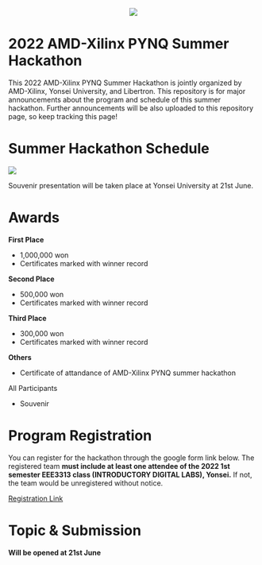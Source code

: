 <p align="center">
<img src ="https://user-images.githubusercontent.com/106140175/169968139-907a4f9f-9527-4024-ba87-64065eb328c1.JPG">
</p>
<p align = "center">

# 2022 AMD-Xilinx PYNQ Summer Hackathon
This 2022 AMD-Xilinx PYNQ Summer Hackathon is jointly organized by AMD-Xilinx, Yonsei University, and Libertron. This repository is for major announcements about the program and schedule of this summer hackathon. Further announcements will be also uploaded to this repository page, so keep tracking this page!

# Summer Hackathon Schedule

![](https://raw.githubusercontent.com/AMD-Xilinx-PYNQ-Summer-Hackathon-2022/Hackathon_Notice/main/figures/hackathon_schedule.png)
  
Souvenir presentation will be taken place at Yonsei University at 21st June.

# Awards

**First Place**
- 1,000,000 won
- Certificates marked with winner record

**Second Place**
- 500,000 won
- Certificates marked with winner record

**Third Place**
- 300,000 won
- Certificates marked with winner record

**Others**
- Certificate of attandance of AMD-Xilinx PYNQ summer hackathon

All Participants
- Souvenir

# Program Registration

You can register for the hackathon through the google form link below. The registered team **must include at least one attendee of the 2022 1st semester EEE3313 class (INTRODUCTORY DIGITAL LABS), Yonsei.** If not, the team would be unregistered without notice.

[Registration Link](https://forms.gle/j7rXaqi4ciLLeEd89)

# Topic & Submission 

**Will be opened at 21st June**
